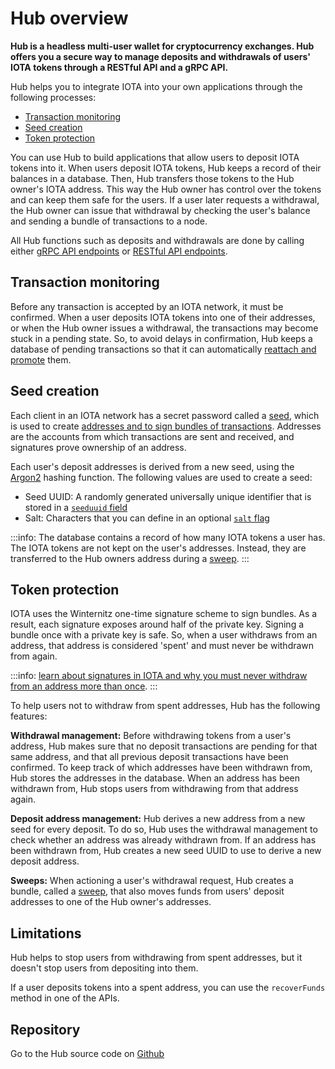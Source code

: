 # Hub overview

**Hub is a headless multi-user wallet for cryptocurrency exchanges. Hub offers you a secure way to manage deposits and withdrawals of users' IOTA tokens through a RESTful API and a gRPC API.**

Hub helps you to integrate IOTA into your own applications through the following processes:

* [Transaction monitoring](#transaction-monitoring)
* [Seed creation](#seed-creation)
* [Token protection](#token-protection)

You can use Hub to build applications that allow users to deposit IOTA tokens into it. When users deposit IOTA tokens, Hub keeps a record of their balances in a database. Then, Hub transfers those tokens to the Hub owner's IOTA address. This way the Hub owner has control over the tokens and can keep them safe for the users. If a user later requests a withdrawal, the Hub owner can issue that withdrawal by checking the user's balance and sending a bundle of transactions to a node.

All Hub functions such as deposits and withdrawals are done by calling either [gRPC API endpoints](../how-to-guides/get-started-with-the-grpc-api.md) or [RESTful API endpoints](../references/restful-api-reference.md).

## Transaction monitoring

Before any transaction is accepted by an IOTA network, it must be confirmed. When a user deposits IOTA tokens into one of their addresses, or when the Hub owner issues a withdrawal, the transactions may become stuck in a pending state. So, to avoid delays in confirmation, Hub keeps a database of pending transactions so that it can automatically [reattach and promote](root://dev-essentials/0.1/concepts/reattach-rebroadcast-promote.md) them.

## Seed creation

Each client in an IOTA network has a secret password called a [seed](root://getting-started/0.1/introduction/what-is-a-seed.md), which is used to create [addresses and to sign bundles of transactions](root://dev-essentials/0.1/concepts/addresses-and-signatures.md). Addresses are the accounts from which transactions are sent and received, and signatures prove ownership of an address.

Each user's deposit addresses is derived from a new seed, using the [Argon2](https://www.argon2.com/) hashing function. The following values are used to create a seed:

* Seed UUID: A randomly generated universally unique identifier that is stored in a [`seeduuid` field](../references/database-tables.md#user_account)
* Salt: Characters that you can define in an optional [`salt` flag](../references/command-line-flags.md)

:::info:
The database contains a record of how many IOTA tokens a user has. The IOTA tokens are not kept on the user's addresses. Instead, they are transferred to the Hub owners address during a [sweep](../concepts/sweeps.md).
:::

## Token protection

IOTA uses the Winternitz one-time signature scheme to sign bundles. As a result, each signature exposes around half of the private key. Signing a bundle once with a private key is safe. So, when a user withdraws from an address, that address is considered 'spent' and must never be withdrawn from again.

:::info:
[learn about signatures in IOTA and why you must never withdraw from an address more than once](root://dev-essentials/0.1/concepts/addresses-and-signatures.md#address-reuse).
:::

To help users not to withdraw from spent addresses, Hub has the following features:

**Withdrawal management:** Before withdrawing tokens from a user's address, Hub makes sure that no deposit transactions are pending for that same address, and that all previous deposit transactions have been confirmed. To keep track of which addresses have been withdrawn from, Hub stores the addresses in the database. When an address has been withdrawn from, Hub stops users from withdrawing from that address again.
 
**Deposit address management:** Hub derives a new address from a new seed for every deposit. To do so, Hub uses the withdrawal management to check whether an address was already withdrawn from. If an address has been withdrawn from, Hub creates a new seed UUID to use to derive a new deposit address.

**Sweeps:** When actioning a user's withdrawal request, Hub creates a bundle, called a [sweep](../concepts/sweeps.md), that also moves funds from users' deposit addresses to one of the Hub owner's addresses.

## Limitations

Hub helps to stop users from withdrawing from spent addresses, but it doesn't stop users from depositing into them.

If a user deposits tokens into a spent address, you can use the `recoverFunds` method in one of the APIs.

## Repository

Go to the Hub source code on [Github](https://github.com/iotaledger/rpchub)
